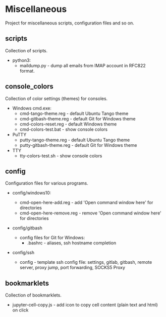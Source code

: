 # Miscellaneous

Project for miscellaneous scripts, configuration files and so on.

## scripts

Collection of scripts.

- python3:
   - maildump.py - dump all emails from IMAP account in RFC822 format.

## console_colors

Collection of color settings (themes) for consoles.

- Windows cmd.exe:
   - cmd-tango-theme.reg - default Ubuntu Tango theme
   - cmd-gitbash-theme.reg - default Git for Windows theme
   - cmd-colors-reset.reg - default Windows theme
   - cmd-colors-test.bat - show console colors
- PuTTY
   - putty-tango-theme.reg - default Ubuntu Tango theme
   - putty-gitbash-theme.reg - default Git for Windows theme
- TTY
   - tty-colors-test.sh - show console colors

## config

Configuration files for various programs.

- config/windows10:
   - cmd-open-here-add.reg - add 'Open command window here' for directories
   - cmd-open-here-remove.reg - remove 'Open command window here' for directories

- config/gitbash
   - config files for Git for Windows:
      - .bashrc - aliases, ssh hostname completion

- config/ssh
   - config - template ssh config file: settings, gitlab, gitbash, remote server,
   proxy jump, port forwarding, SOCKS5 Proxy

## bookmarklets

Collection of bookmarklets.

- jupyter-cell-copy.js - add icon to copy cell content (plain text and html) on click
